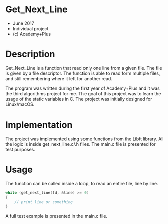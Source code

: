 # Get_Next_Line
 - June 2017
 - Individual project
 - (c) Academy+Plus

# Description
Get_Next_Line is a function that read only one line from a given file. The file is given by a file descriptor. The function is able to read form multiple files, and still remembering where it left for another read.

The program was written during the first year of Academy+Plus and it was the third algorithms project for me. The goal of this project was to learn the usage of the static variables in C.
The project was initially designed for Linux/macOS.

# Implementation
The project was implemented using some functions from the Libft library. All the logic is inside get_next_line.c/.h files. The main.c file is presented for test purposes.

# Usage
The function can be called inside a loop, to read an entire file, line by line.
```c
while (get_next_line(fd, &line) >= 0)
{
    // print line or something
}
```
A full test example is presented in the main.c file.